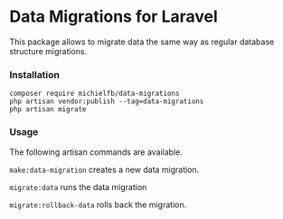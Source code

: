 # Data Migrations for Laravel

This package allows to migrate data the same way as regular database structure migrations.

### Installation

```shell
composer require michielfb/data-migrations
php artisan vendor:publish --tag=data-migrations
php artisan migrate
```

### Usage

The following artisan commands are available.

`make:data-migration` creates a new data migration.

`migrate:data` runs the data migration

`migrate:rollback-data` rolls back the migration.
